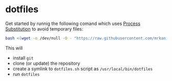 # dotfiles

Get started by runnig the following comand which uses [Process Substitution](http://tldp.org/LDP/abs/html/process-sub.html) to avoid temporary
files:

```bash
bash <(wget -o /dev/null -O - "https://raw.githubusercontent.com/mrkanister/dotfiles/master/bootstrap.sh")
```

This will
 - install `git`
 - clone (or update) the repository
 - create a symlink to `dotfiles.sh` script as `/usr/local/bin/dotfiles`
 - run `dotfiles`
